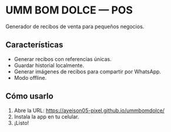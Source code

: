 # UMM BOM DOLCE — POS

Generador de recibos de venta para pequeños negocios.

## Características
- Generar recibos con referencias únicas.
- Guardar historial localmente.
- Generar imágenes de recibos para compartir por WhatsApp.
- Modo offline.

## Cómo usarlo
1. Abre la URL: https://ayeison05-pixel.github.io/ummbomdolce/
2. Instala la app en tu celular.
3. ¡Listo!
